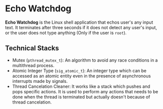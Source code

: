 # Echo Watchdog
**Echo Watchdog** is the Linux shell application that echos user's any input text. It terminates after three seconds if it does not detect any user's input, or the user does not type anything (Only if the user is `root`).

## Technical Stacks
* Mutex (`pthread_mutex_t`): An algorithm to avoid any race conditions in a multithread process.
* Atomic Integer Type (`sig_atomic_t`): An integer type which can be accessed as an atomic entity even in the presence of asynchronous interrupts made by signals.
* Thread Cancelation Cleaner: It works like a stack which pushes and pops specific actions. It is used to perform any actions that needs to be done when the thread is terminated but actually doesn't because of thread cancelation.
